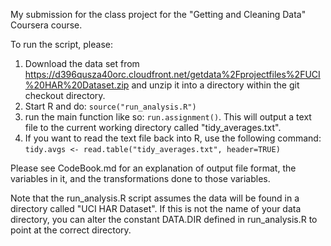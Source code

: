 My submission for the class project for the "Getting and Cleaning Data" Coursera course.

To run the script, please:

1. Download the data set from 
https://d396qusza40orc.cloudfront.net/getdata%2Fprojectfiles%2FUCI%20HAR%20Dataset.zip and unzip it into a directory within the git checkout directory.
2. Start R and do: `source("run_analysis.R")`
3. run the main function like so: `run.assignment()`. This will output a text file to the current working directory called "tidy_averages.txt".
4. If you want to read the text file back into R, use the following command: `tidy.avgs <- read.table("tidy_averages.txt", header=TRUE)`


Please see CodeBook.md for an explanation of output file format, the variables in it, and the transformations done to those variables.

Note that the run_analysis.R script assumes the data will be found in a directory called "UCI HAR Dataset". If this is not the name of your data directory, you can alter the constant DATA.DIR defined in run_analysis.R to point at the correct directory.